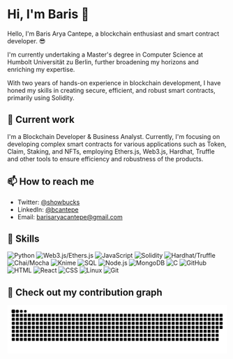 # Hi, I'm Baris 👋

Hello, I'm Baris Arya Cantepe, a blockchain enthusiast and smart contract developer. 😎

I'm currently undertaking a Master's degree in Computer Science at Humbolt Universität zu Berlin, further broadening my horizons and enriching my expertise.

With two years of hands-on experience in blockchain development, I have honed my skills in creating secure, efficient, and robust smart contracts, primarily using Solidity.

## 🌱 Current work

I'm a Blockchain Developer & Business Analyst. Currently, I'm focusing on developing complex smart contracts for various applications such as Token, Claim, Staking, and NFTs, employing Ethers.js, Web3.js, Hardhat, Truffle and other tools to ensure efficiency and robustness of the products.

## 📫 How to reach me

- Twitter: [@showbucks](https://twitter.com/showbucks)
- LinkedIn: [@bcantepe](https://www.linkedin.com/in/bcantepe)
- Email: [barisaryacantepe@gmail.com](mailto:barisaryacantepe@gmail.com)

## 💼 Skills

![Python](https://img.shields.io/badge/-Python-black?style=flat-square&logo=Python)
![Web3.js/Ethers.js](https://img.shields.io/badge/-Web3.js%2FEthers.js-black?style=flat-square&logo=ethereum)
![JavaScript](https://img.shields.io/badge/-JavaScript-black?style=flat-square&logo=javascript)
![Solidity](https://img.shields.io/badge/-Solidity-black?style=flat-square&logo=solidity)
![Hardhat/Truffle](https://img.shields.io/badge/-Hardhat%2FTruffle-black?style=flat-square&logo=ethereum)
![Chai/Mocha](https://img.shields.io/badge/-Chai%2FMocha-black?style=flat-square&logo=chai)
![Knime](https://img.shields.io/badge/-Knime-black?style=flat-square&logo=knime)
![SQL](https://img.shields.io/badge/-SQL-black?style=flat-square&logo=sql)
![Node.js](https://img.shields.io/badge/-Node.js-black?style=flat-square&logo=node.js)
![MongoDB](https://img.shields.io/badge/-MongoDB-black?style=flat-square&logo=mongodb)
![C](https://img.shields.io/badge/-C-black?style=flat-square&logo=c)
![GitHub](https://img.shields.io/badge/-GitHub-black?style=flat-square&logo=github)
![HTML](https://img.shields.io/badge/-HTML-black?style=flat-square&logo=html5)
![React](https://img.shields.io/badge/-React-black?style=flat-square&logo=react)
![CSS](https://img.shields.io/badge/-CSS-black?style=flat-square&logo=css3)
![Linux](https://img.shields.io/badge/-Linux-black?style=flat-square&logo=linux)
![Git](https://img.shields.io/badge/-Git-black?style=flat-square&logo=git)

## 🐍 Check out my contribution graph

![Snake animation](https://github.com/truthdeal/truthdeal/blob/output/github-contribution-grid-snake-dark.svg)
